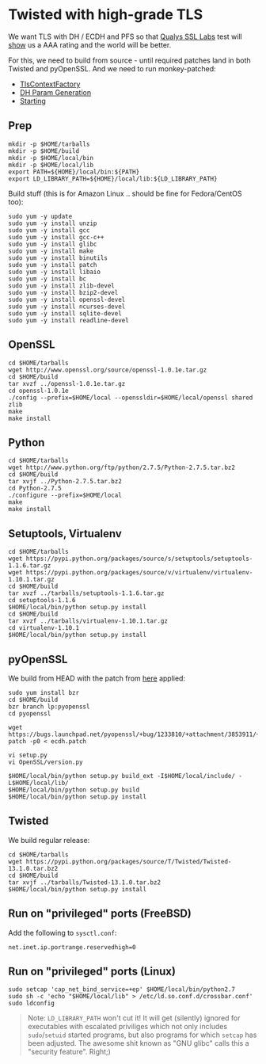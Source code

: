 # Twisted with high-grade TLS

We want TLS with DH / ECDH and PFS so that [Qualys SSL Labs](https://www.ssllabs.com/ssltest/) test will [show](https://www.ssllabs.com/ssltest/analyze.html?d=crossbardemo.tavendo.de) us a AAA rating and the world will be better.

For this, we need to build from source - until required patches land in both Twisted and pyOpenSSL. And we need to run monkey-patched:

 * [TlsContextFactory](https://github.com/crossbario/crossbar/blob/master/crossbar/crossbar/tlsctx.py)
 * [DH Param Generation](https://github.com/crossbario/crossbar/blob/master/crossbar/crossbar/main.py#L139)
 * [Starting](https://github.com/crossbario/crossbar/blob/master/crossbar/crossbar/netservice/hubwebsocket.py#L499)


## Prep

	mkdir -p $HOME/tarballs
	mkdir -p $HOME/build
	mkdir -p $HOME/local/bin
	mkdir -p $HOME/local/lib
	export PATH=${HOME}/local/bin:${PATH}
	export LD_LIBRARY_PATH=${HOME}/local/lib:${LD_LIBRARY_PATH}

Build stuff (this is for Amazon Linux .. should be fine for Fedora/CentOS too):

	sudo yum -y update
	sudo yum -y install unzip
	sudo yum -y install gcc
	sudo yum -y install gcc-c++
	sudo yum -y install glibc
	sudo yum -y install make
	sudo yum -y install binutils
	sudo yum -y install patch
	sudo yum -y install libaio
	sudo yum -y install bc
	sudo yum -y install zlib-devel
	sudo yum -y install bzip2-devel
	sudo yum -y install openssl-devel
	sudo yum -y install ncurses-devel
	sudo yum -y install sqlite-devel
	sudo yum -y install readline-devel


## OpenSSL

	cd $HOME/tarballs
	wget http://www.openssl.org/source/openssl-1.0.1e.tar.gz
	cd $HOME/build
	tar xvzf ../openssl-1.0.1e.tar.gz
	cd openssl-1.0.1e
	./config --prefix=$HOME/local --openssldir=$HOME/local/openssl shared zlib
	make
	make install


## Python

	cd $HOME/tarballs
	wget http://www.python.org/ftp/python/2.7.5/Python-2.7.5.tar.bz2
	cd $HOME/build
	tar xvjf ../Python-2.7.5.tar.bz2
	cd Python-2.7.5
	./configure --prefix=$HOME/local
	make
	make install


## Setuptools, Virtualenv

	cd $HOME/tarballs
	wget https://pypi.python.org/packages/source/s/setuptools/setuptools-1.1.6.tar.gz
	wget https://pypi.python.org/packages/source/v/virtualenv/virtualenv-1.10.1.tar.gz
	cd $HOME/build
	tar xvzf ../tarballs/setuptools-1.1.6.tar.gz
	cd setuptools-1.1.6
	$HOME/local/bin/python setup.py install
	cd $HOME/build
	tar xvzf ../tarballs/virtualenv-1.10.1.tar.gz
	cd virtualenv-1.10.1
	$HOME/local/bin/python setup.py install


## pyOpenSSL

We build from HEAD with the patch from [here](https://bugs.launchpad.net/pyopenssl/+bug/1233810) applied:

	sudo yum install bzr
	cd $HOME/build
	bzr branch lp:pyopenssl
	cd pyopenssl
	
	wget https://bugs.launchpad.net/pyopenssl/+bug/1233810/+attachment/3853911/+files/ecdh.patch
	patch -p0 < ecdh.patch
	
	vi setup.py
	vi OpenSSL/version.py
	
	$HOME/local/bin/python setup.py build_ext -I$HOME/local/include/ -L$HOME/local/lib/
	$HOME/local/bin/python setup.py build
	$HOME/local/bin/python setup.py install
	

## Twisted

We build regular release:

	cd $HOME/tarballs
	wget https://pypi.python.org/packages/source/T/Twisted/Twisted-13.1.0.tar.bz2
	cd $HOME/build
	tar xvjf ../tarballs/Twisted-13.1.0.tar.bz2
	$HOME/local/bin/python setup.py install


## Run on "privileged" ports (FreeBSD)

Add the following to `sysctl.conf`:

	net.inet.ip.portrange.reservedhigh=0


## Run on "privileged" ports (Linux)

	sudo setcap 'cap_net_bind_service=+ep' $HOME/local/bin/python2.7
	sudo sh -c 'echo "$HOME/local/lib" > /etc/ld.so.conf.d/crossbar.conf'
	sudo ldconfig


> Note: `LD_LIBRARY_PATH` won't cut it! It will get (silently) ignored for executables with escalated priviliges which not only includes `sudo`/`setuid` started programs, but also programs for which `setcap` has been adjusted. The awesome shit known as "GNU glibc" calls this a "security feature". Right;)

